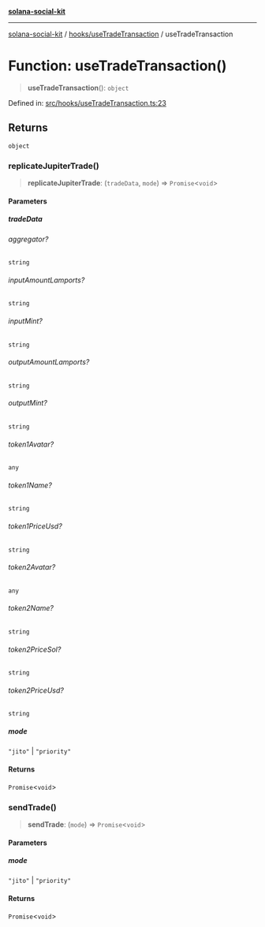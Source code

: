 [**solana-social-kit**](../../../README.md)

***

[solana-social-kit](../../../README.md) / [hooks/useTradeTransaction](../README.md) / useTradeTransaction

# Function: useTradeTransaction()

> **useTradeTransaction**(): `object`

Defined in: [src/hooks/useTradeTransaction.ts:23](https://github.com/SendArcade/solana-social-starter/blob/98f94bb63d3814df24512365f6ae706d273e698f/src/hooks/useTradeTransaction.ts#L23)

## Returns

`object`

### replicateJupiterTrade()

> **replicateJupiterTrade**: (`tradeData`, `mode`) => `Promise`\<`void`\>

#### Parameters

##### tradeData

###### aggregator?

`string`

###### inputAmountLamports?

`string`

###### inputMint?

`string`

###### outputAmountLamports?

`string`

###### outputMint?

`string`

###### token1Avatar?

`any`

###### token1Name?

`string`

###### token1PriceUsd?

`string`

###### token2Avatar?

`any`

###### token2Name?

`string`

###### token2PriceSol?

`string`

###### token2PriceUsd?

`string`

##### mode

`"jito"` | `"priority"`

#### Returns

`Promise`\<`void`\>

### sendTrade()

> **sendTrade**: (`mode`) => `Promise`\<`void`\>

#### Parameters

##### mode

`"jito"` | `"priority"`

#### Returns

`Promise`\<`void`\>
